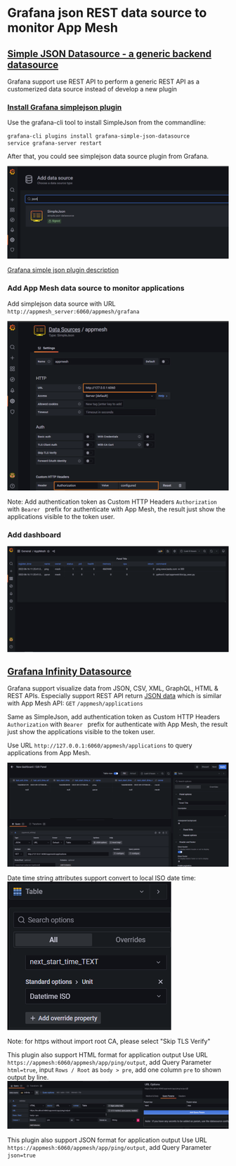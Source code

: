 # Grafana json REST data source to monitor App Mesh

## [Simple JSON Datasource - a generic backend datasource](https://grafana.com/grafana/plugins/grafana-simple-json-datasource/)

Grafana support use REST API to perform a generic REST API as a customerized data source instead of develop a new plugin

### [Install Grafana simplejson plugin](https://github.com/grafana/simple-json-datasource)

Use the grafana-cli tool to install SimpleJson from the commandline:
```
grafana-cli plugins install grafana-simple-json-datasource
service grafana-server restart
```
After that, you could see simplejson data source plugin from Grafana.

![simplejson](https://raw.githubusercontent.com/laoshanxi/picture/master/grafana/01_add_data_source.png)

[Grafana simple json plugin description](https://grafana.com/grafana/plugins/grafana-simple-json-datasource/)


### Add App Mesh data source to monitor applications

Add simplejson data source with URL `http://appmesh_server:6060/appmesh/grafana`

![datasource](https://raw.githubusercontent.com/laoshanxi/picture/master/grafana/02_add_appmesh.png)

Note: Add authentication token as Custom HTTP Headers `Authorization` with `Bearer ` prefix for authenticate with App Mesh, the result just show the applications visible to the token user.

### Add dashboard
![appmesh](https://raw.githubusercontent.com/laoshanxi/picture/master/grafana/03_appmesh_dashboard.png)

## [Grafana Infinity Datasource](https://grafana.com/grafana/plugins/yesoreyeram-infinity-datasource/)

Grafana support visualize data from JSON, CSV, XML, GraphQL, HTML & REST APIs. Especially support REST API return [JSON data](https://sriramajeyam.com/grafana-infinity-datasource/wiki/json/) which is similar with App Mesh API: `GET` `/appmesh/applications`

Same as SimpleJson, add authentication token as Custom HTTP Headers `Authorization` with `Bearer ` prefix for authenticate with App Mesh, the result just show the applications visible to the token user.

Use URL `http://127.0.0.1:6060/appmesh/applications` to query applications from App Mesh.

![infinity](https://raw.githubusercontent.com/laoshanxi/picture/master/grafana/04_infinity_datasource.PNG)

Date time string attributes support convert to local ISO date time:
![date_column](https://raw.githubusercontent.com/laoshanxi/picture/master/grafana/05_grafana_date_time.png)

Note: for https without import root CA, please select "Skip TLS Verify"

This plugin also support HTML format for application output
Use URL `https://appmesh:6060/appmesh/app/ping/output`, add Query Parameter `html=true`, input `Rows / Root` as `body > pre`, add one column `pre` to shown output by line.
![infinity_html](https://raw.githubusercontent.com/laoshanxi/picture/master/grafana/06_infinity_html.png)

This plugin also support JSON format for application output
Use URL `https://appmesh:6060/appmesh/app/ping/output`, add Query Parameter `json=true`
